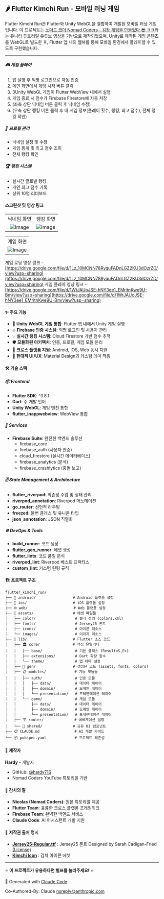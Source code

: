 ## 🌶️ Flutter Kimchi Run - 모바일 러닝 게임

Flutter Kimchi Run은 Flutter와 Unity WebGL을 결합하여 개발된 모바일 러닝 게임입니다. 이 프로젝트는 [노마드 코더 Nomad Coders - 김장 게임을 만들었다 😎 ㅋㅋ](https://youtu.be/A58_FWqiekI?si=fAbvNaV_A-KtURuA)라는 유니티 튜토리얼 유튜브 영상을 기반으로 제작되었으며, Unity로 제작된 게임 콘텐츠를 WebGL로 빌드한 후, Flutter 앱 내의 웹뷰를 통해 모바일 환경에서 플레이할 수 있도록 구현했습니다.

---

##### 🎮 게임 플레이
1. 앱 실행 후 익명 로그인으로 자동 인증
2. 메인 화면에서 게임 시작 버튼 클릭
3. 3Unity WebGL 게임이 Flutter WebView 내에서 실행
4. 게임 종료 시 점수가 Firebase Firestore에 자동 저장
5. (좌측 상단 닉네임 버튼 클릭 후 닉네임 수정)
6. (우측 상단 랭킹 버튼 클릭 후 내 게임 정보(플레이 횟수, 랭킹, 최고 점수), 전체 랭킹 확인)

##### 👤 프로필 관리
- 닉네임 설정 및 수정
- 게임 통계 및 최고 점수 조회
- 전체 랭킹 확인

##### 🏆 랭킹 시스템
- 실시간 글로벌 랭킹
- 개인 최고 점수 기록
- 상위 10명 리더보드


#### 스크린샷 및 영상 링크

|  |  |
|:---:|:---:|
| 닉네임 화면 | 랭킹 화면 |
| <img alt="Image" src="https://github.com/user-attachments/assets/6830d2d6-c071-4439-ba95-26c71bbcb579" /> | <img alt="Image" src="https://github.com/user-attachments/assets/9b7ae01a-0d68-4cf4-96c6-2a587c11a26c" /> |

|  |
|:---:|
| 게임 화면 |
| <img alt="Image" src="https://github.com/user-attachments/assets/4f22c45d-2b86-4dab-b75e-8799c4b4046c" /> |

게임 로딩 영상 링크 - [https://drive.google.com/file/d/1Lz_10MCNN78RyquFADnLGZ2KU3dOzrZD/view?usp=sharing](https://drive.google.com/file/d/1Lz_10MCNN78RyquFADnLGZ2KU3dOzrZD/view?usp=sharing)
게임 플레이 영상 링크 - [https://drive.google.com/file/d/1WtJAUoJSE-hNY3ee1_EMritnKwe9U-Bm/view?usp=sharing](https://drive.google.com/file/d/1WtJAUoJSE-hNY3ee1_EMritnKwe9U-Bm/view?usp=sharing)


#### ✨ 주요 기능

- 🎯 **Unity WebGL 게임 통합**: Flutter 앱 내에서 Unity 게임 실행
- 🔥 **Firebase 인증 시스템**: 익명 로그인 및 사용자 관리
- 💡 **실시간 랭킹 시스템**: Cloud Firestore 기반 점수 추적
- 🛡️ **모듈화된 아키텍처**: 인증, 프로필, 게임 모듈 분리
- 📱 **크로스 플랫폼 지원**: Android, iOS, Web 동시 지원
- 🎨 **현대적 UI/UX**: Material Design과 커스텀 테마 적용

#### 🛠️ 기술 스택

##### 📦 Frontend
- **Flutter SDK**: ^3.8.1
- **Dart**: 주 개발 언어
- **Unity WebGL**: 게임 엔진 통합
- **flutter_inappwebview**: WebView 통합

##### 🔧 Services
- **Firebase Suite**: 완전한 백엔드 솔루션
    - firebase_core
    - firebase_auth (사용자 인증)
    - cloud_firestore (실시간 데이터베이스)
    - firebase_analytics (분석)
    - firebase_crashlytics (충돌 보고)

##### 🗄️ State Management & Architecture
- **flutter_riverpod**: 의존성 주입 및 상태 관리
- **riverpod_annotation**: Riverpod 어노테이션
- **go_router**: 선언적 라우팅
- **freezed**: 불변 클래스 및 유니온 타입
- **json_annotation**: JSON 직렬화

##### ⚙️ DevOps & Tools
- **build_runner**: 코드 생성
- **flutter_gen_runner**: 에셋 생성
- **flutter_lints**: 코드 품질 분석
- **riverpod_lint**: Riverpod 베스트 프랙티스
- **custom_lint**: 커스텀 린팅 규칙

#### 🏗️ 프로젝트 구조

```
flutter_kimchi_run/
├── 📱 android/                 # Android 플랫폼 설정
├── 🍎 ios/                     # iOS 플랫폼 설정  
├── 🌐 web/                     # Web 플랫폼 설정
├── 🎨 assets/                  # 에셋 파일들
│   ├── color/                  # 컬러 정의 (colors.xml)
│   ├── fonts/                  # Jersey25 폰트
│   ├── icons/                  # 아이콘 리소스
│   └── images/                 # 이미지 리소스
├── 📂 lib/                     # Flutter 소스 코드
│   ├── 🏛️ core/               # 핵심 유틸리티
│   │   ├── base/               # 기본 클래스 (Result<S,E>)
│   │   ├── extensions/         # Dart 확장 함수
│   │   └── theme/              # 앱 테마 설정
│   ├── 🤖 gen/                 # 생성된 코드 (assets, fonts, colors)
│   ├── 📋 modules/             # 기능 모듈들
│   │   ├── auth/               # 인증 모듈
│   │   │   ├── data/           # 데이터 레이어
│   │   │   ├── domain/         # 도메인 레이어
│   │   │   └── presentation/   # 프레젠테이션 레이어
│   │   └── game/               # 게임 모듈
│   │       ├── data/           # 데이터 레이어
│   │       ├── domain/         # 도메인 레이어
│   │       └── presentation/   # 프레젠테이션 레이어
│   ├── 🪧 router/              # 네비게이션 설정
│   └── 🧩 shared/              # 공유 UI 컴포넌트
├── 📋 CLAUDE.md                # AI 개발 가이드
└── 📦 pubspec.yaml             # 프로젝트 의존성
```

#### 👥 제작자

**Hardy** - 개발자
- GitHub: [@hardy716](https://github.com/your-username)
- Nomad Coders YouTube 튜토리얼 기반

#### 🙏 감사의 말

- **Nicolas (Nomad Coders)**: 원본 튜토리얼 제공
- **Flutter Team**: 훌륭한 크로스 플랫폼 프레임워크
- **Firebase Team**: 완벽한 백엔드 서비스
- **Claude Code**: AI 어시스턴트 개발 지원

#### 🙌 저작권 출처 명시

- **[Jersey25-Regular.ttf](https://fonts.google.com/specimen/Jersey+25/license)** :  Jersey25 폰트 Designed by Sarah Cadigan-Fried [(License)](https://fonts.google.com/specimen/Jersey+25/license)
- **[Kimchi Icon](https://travellers-rest.fandom.com/wiki/Kimchi)** :  김치 아이콘 에셋

---

⭐ **이 프로젝트가 유용하다면 별표를 눌러주세요!** ⭐

🤖 Generated with [Claude Code](https://claude.ai/code)

Co-Authored-By: Claude <noreply@anthropic.com>